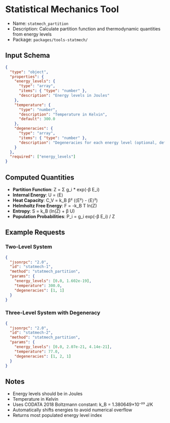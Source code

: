 # Statistical Mechanics Tool

- Name: `statmech_partition`
- Description: Calculate partition function and thermodynamic quantities from energy levels
- Package: `packages/tools-statmech/`

## Input Schema

```json
{
  "type": "object",
  "properties": {
    "energy_levels": {
      "type": "array",
      "items": { "type": "number" },
      "description": "Energy levels in Joules"
    },
    "temperature": {
      "type": "number", 
      "description": "Temperature in Kelvin",
      "default": 300.0
    },
    "degeneracies": {
      "type": "array",
      "items": { "type": "number" },
      "description": "Degeneracies for each energy level (optional, defaults to 1)"
    }
  },
  "required": ["energy_levels"]
}
```

## Computed Quantities

- **Partition Function**: Z = Σ g_i * exp(-β E_i)
- **Internal Energy**: U = ⟨E⟩
- **Heat Capacity**: C_V = k_B β² (⟨E²⟩ - ⟨E⟩²)
- **Helmholtz Free Energy**: F = -k_B T ln(Z)
- **Entropy**: S = k_B (ln(Z) + β U)
- **Population Probabilities**: P_i = g_i exp(-β E_i) / Z

## Example Requests

### Two-Level System
```json
{
  "jsonrpc": "2.0",
  "id": "statmech-1",
  "method": "statmech_partition",
  "params": {
    "energy_levels": [0.0, 1.602e-19],
    "temperature": 300.0,
    "degeneracies": [1, 1]
  }
}
```

### Three-Level System with Degeneracy
```json
{
  "jsonrpc": "2.0",
  "id": "statmech-2", 
  "method": "statmech_partition",
  "params": {
    "energy_levels": [0.0, 2.07e-21, 4.14e-21],
    "temperature": 77.0,
    "degeneracies": [1, 2, 1]
  }
}
```

## Notes

- Energy levels should be in Joules
- Temperature in Kelvin
- Uses CODATA 2018 Boltzmann constant: k_B = 1.380649×10⁻²³ J/K
- Automatically shifts energies to avoid numerical overflow
- Returns most populated energy level index
